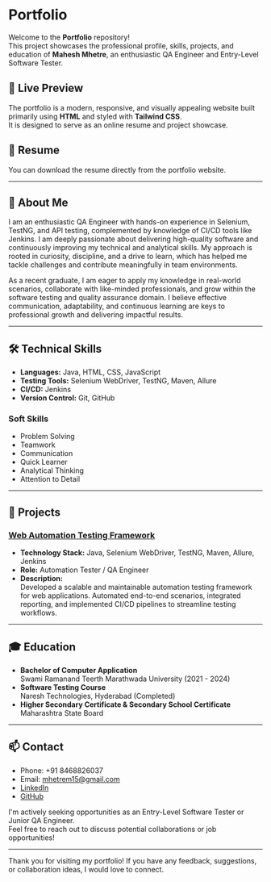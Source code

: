 # Portfolio

Welcome to the **Portfolio** repository!  
This project showcases the professional profile, skills, projects, and education of **Mahesh Mhetre**, an enthusiastic QA Engineer and Entry-Level Software Tester.

## 🌟 Live Preview

The portfolio is a modern, responsive, and visually appealing website built primarily using **HTML** and styled with **Tailwind CSS**.  
It is designed to serve as an online resume and project showcase.

## 📄 Resume

You can download the resume directly from the portfolio website.

---

## 👤 About Me

I am an enthusiastic QA Engineer with hands-on experience in Selenium, TestNG, and API testing, complemented by knowledge of CI/CD tools like Jenkins. I am deeply passionate about delivering high-quality software and continuously improving my technical and analytical skills. My approach is rooted in curiosity, discipline, and a drive to learn, which has helped me tackle challenges and contribute meaningfully in team environments.

As a recent graduate, I am eager to apply my knowledge in real-world scenarios, collaborate with like-minded professionals, and grow within the software testing and quality assurance domain. I believe effective communication, adaptability, and continuous learning are keys to professional growth and delivering impactful results.

---

## 🛠️ Technical Skills

- **Languages:** Java, HTML, CSS, JavaScript
- **Testing Tools:** Selenium WebDriver, TestNG, Maven, Allure
- **CI/CD:** Jenkins
- **Version Control:** Git, GitHub

### Soft Skills

- Problem Solving
- Teamwork
- Communication
- Quick Learner
- Analytical Thinking
- Attention to Detail

---

## 🚀 Projects

### [Web Automation Testing Framework](https://github.com/Mahiimhetre/Automation_Exercise)

- **Technology Stack:** Java, Selenium WebDriver, TestNG, Maven, Allure, Jenkins
- **Role:** Automation Tester / QA Engineer
- **Description:**  
  Developed a scalable and maintainable automation testing framework for web applications. Automated end-to-end scenarios, integrated reporting, and implemented CI/CD pipelines to streamline testing workflows.

---

## 🎓 Education

- **Bachelor of Computer Application**  
  Swami Ramanand Teerth Marathwada University (2021 - 2024)
- **Software Testing Course**  
  Naresh Technologies, Hyderabad (Completed)
- **Higher Secondary Certificate & Secondary School Certificate**  
  Maharashtra State Board

---

## 📫 Contact

- Phone: +91 8468826037
- Email: [mhetrem15@gmail.com](mailto:mhetrem15@gmail.com)
- [LinkedIn](https://linkedin.com/in/mhetre-mahesh)
- [GitHub](https://github.com/Mahiimhetre)

I'm actively seeking opportunities as an Entry-Level Software Tester or Junior QA Engineer.  
Feel free to reach out to discuss potential collaborations or job opportunities!

---

Thank you for visiting my portfolio! If you have any feedback, suggestions, or collaboration ideas, I would love to connect.
